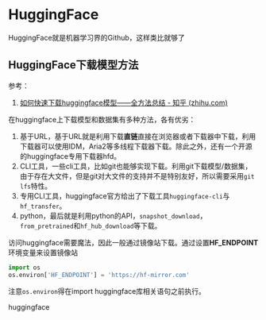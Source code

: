 # HuggingFace

HuggingFace就是机器学习界的Github，这样类比就够了



## HuggingFace下载模型方法

参考：

1. [如何快速下载huggingface模型——全方法总结 - 知乎 (zhihu.com)](https://zhuanlan.zhihu.com/p/663712983)



在huggingface上下载模型和数据集有多种方法，各有优劣：

1. 基于URL，基于URL就是利用下载**直链**直接在浏览器或者下载器中下载，利用下载器可以使用IDM，Aria2等多线程下载器下载。除此之外，还有一个开源的huggingface专用下载器hfd。
2. CLI工具，一些cli工具，比如git也能够实现下载。利用git下载模型/数据集，由于存在大文件，但是git对大文件的支持并不是特别友好，所以需要采用`git lfs`特性。
3. 专用CLI工具，huggingface官方给出了下载工具`huggingface-cli`与`hf_transfer`。
4. python，最后就是利用python的API，`snapshot_download`，`from_pretrained`和`hf_hub_download`等下载。



访问huggingface需要魔法，因此一般通过镜像站下载。通过设置**HF_ENDPOINT**环境变量来设置镜像站 

```python
import os
os.environ['HF_ENDPOINT'] = 'https://hf-mirror.com'
```

注意`os.environ`得在import huggingface库相关语句之前执行。



huggingface